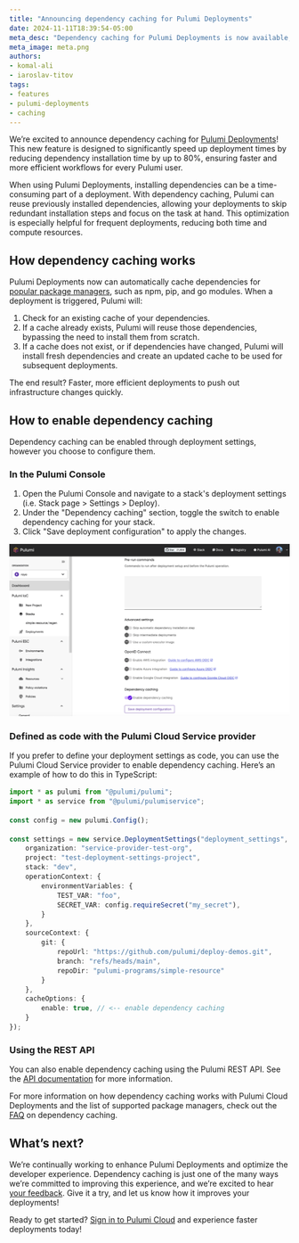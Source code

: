 ```yaml
---
title: "Announcing dependency caching for Pulumi Deployments"
date: 2024-11-11T18:39:54-05:00
meta_desc: "Dependency caching for Pulumi Deployments is now available, speeding up your deployments by reusing dependencies across runs."
meta_image: meta.png
authors:
- komal-ali
- iaroslav-titov
tags:
- features
- pulumi-deployments
- caching
---
```


We’re excited to announce dependency caching for [Pulumi Deployments](/docs/pulumi-cloud/deployments/)! This new feature is designed to significantly speed up deployment times by reducing dependency installation time by up to 80%, ensuring faster and more efficient workflows for every Pulumi user.

When using Pulumi Deployments, installing dependencies can be a time-consuming part of a deployment. With dependency caching, Pulumi can reuse previously installed dependencies, allowing your deployments to skip redundant installation steps and focus on the task at hand. This optimization is especially helpful for frequent deployments, reducing both time and compute resources.

<!--more-->

## How dependency caching works

Pulumi Deployments now can automatically cache dependencies for [popular package managers](/docs/pulumi-cloud/deployments/faq/#dependency-caching), such as npm, pip, and go modules. When a deployment is triggered, Pulumi will:

1.	Check for an existing cache of your dependencies.
2.	If a cache already exists, Pulumi will reuse those dependencies, bypassing the need to install them from scratch.
3.	If a cache does not exist, or if dependencies have changed, Pulumi will install fresh dependencies and create an updated cache to be used for subsequent deployments.

The end result? Faster, more efficient deployments to push out infrastructure changes quickly.

## How to enable dependency caching

Dependency caching can be enabled through deployment settings, however you choose to configure them.

### In the Pulumi Console

1. Open the Pulumi Console and navigate to a stack's deployment settings (i.e. Stack page > Settings > Deploy).
2. Under the "Dependency caching" section, toggle the switch to enable dependency caching for your stack.
3. Click "Save deployment configuration" to apply the changes.

![Dependency caching in the Pulumi Console](enable-caching-console.png)

### Defined as code with the Pulumi Cloud Service provider

If you prefer to define your deployment settings as code, you can use the Pulumi Cloud Service provider to enable dependency caching. Here’s an example of how to do this in TypeScript:

```typescript
import * as pulumi from "@pulumi/pulumi";
import * as service from "@pulumi/pulumiservice";

const config = new pulumi.Config();

const settings = new service.DeploymentSettings("deployment_settings", {
    organization: "service-provider-test-org",
    project: "test-deployment-settings-project",
    stack: "dev",
    operationContext: {
        environmentVariables: {
            TEST_VAR: "foo",
            SECRET_VAR: config.requireSecret("my_secret"),
        }
    },
    sourceContext: {
        git: {
            repoUrl: "https://github.com/pulumi/deploy-demos.git",
            branch: "refs/heads/main",
            repoDir: "pulumi-programs/simple-resource"
        }
    },
    cacheOptions: {
        enable: true, // <-- enable dependency caching
    }
});
```

### Using the REST API

You can also enable dependency caching using the Pulumi REST API. See the [API documentation](/docs/pulumi-cloud/deployments/api/#cache-options) for more information.

For more information on how dependency caching works with Pulumi Cloud Deployments and the list of supported package managers, check out the [FAQ](/docs/pulumi-cloud/deployments/faq/#dependency-caching) on dependency caching.

## What’s next?

We’re continually working to enhance Pulumi Deployments and optimize the developer experience. Dependency caching is just one of the many ways we’re committed to improving this experience, and we’re excited to hear [your feedback](https://github.com/pulumi/pulumi-cloud-requests/issues/new/choose). Give it a try, and let us know how it improves your deployments!

Ready to get started? [Sign in to Pulumi Cloud](https://app.pulumi.com) and experience faster deployments today!
